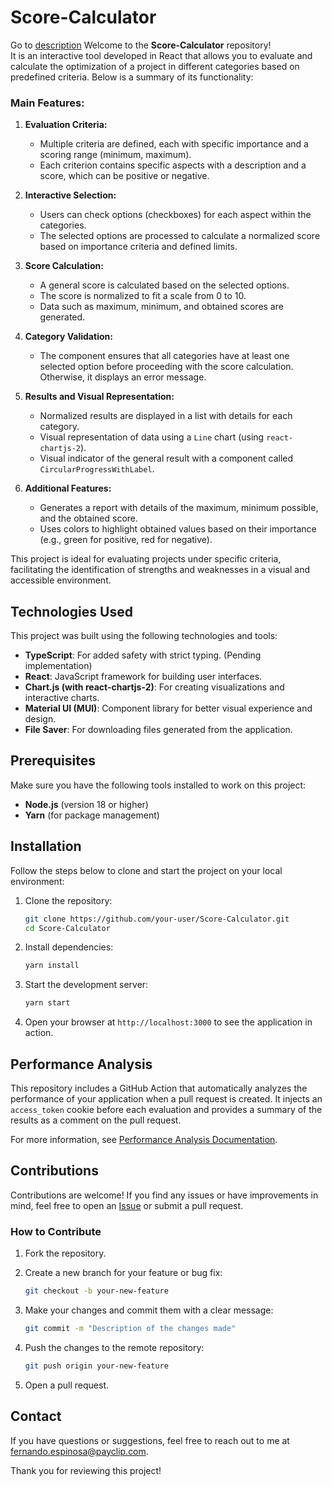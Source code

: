# Score-Calculator
Go to [description](description.md)
Welcome to the **Score-Calculator** repository!  
It is an interactive tool developed in React that allows you to evaluate and calculate the optimization of a project in different categories based on predefined criteria. Below is a summary of its functionality:

### **Main Features:**
1. **Evaluation Criteria:**
   - Multiple criteria are defined, each with specific importance and a scoring range (minimum, maximum).
   - Each criterion contains specific aspects with a description and a score, which can be positive or negative.

2. **Interactive Selection:**
   - Users can check options (checkboxes) for each aspect within the categories.
   - The selected options are processed to calculate a normalized score based on importance criteria and defined limits.

3. **Score Calculation:**
   - A general score is calculated based on the selected options.
   - The score is normalized to fit a scale from 0 to 10.
   - Data such as maximum, minimum, and obtained scores are generated.

4. **Category Validation:**
   - The component ensures that all categories have at least one selected option before proceeding with the score calculation. Otherwise, it displays an error message.

5. **Results and Visual Representation:**
   - Normalized results are displayed in a list with details for each category.
   - Visual representation of data using a `Line` chart (using `react-chartjs-2`).
   - Visual indicator of the general result with a component called `CircularProgressWithLabel`.

6. **Additional Features:**
   - Generates a report with details of the maximum, minimum possible, and the obtained score.
   - Uses colors to highlight obtained values based on their importance (e.g., green for positive, red for negative).

This project is ideal for evaluating projects under specific criteria, facilitating the identification of strengths and weaknesses in a visual and accessible environment.

## Technologies Used

This project was built using the following technologies and tools:

- **TypeScript**: For added safety with strict typing. (Pending implementation)
- **React**: JavaScript framework for building user interfaces.
- **Chart.js (with react-chartjs-2)**: For creating visualizations and interactive charts.
- **Material UI (MUI)**: Component library for better visual experience and design.
- **File Saver**: For downloading files generated from the application.

## Prerequisites

Make sure you have the following tools installed to work on this project:

- **Node.js** (version 18 or higher)
- **Yarn** (for package management)

## Installation

Follow the steps below to clone and start the project on your local environment:

1. Clone the repository:

   ```bash
   git clone https://github.com/your-user/Score-Calculator.git
   cd Score-Calculator
   ```

2. Install dependencies:

   ```bash
   yarn install
   ```

3. Start the development server:

   ```bash
   yarn start
   ```

4. Open your browser at `http://localhost:3000` to see the application in action.

## Performance Analysis

This repository includes a GitHub Action that automatically analyzes the performance of your application when a pull request is created. It injects an `access_token` cookie before each evaluation and provides a summary of the results as a comment on the pull request.

For more information, see [Performance Analysis Documentation](PERFORMANCE_ANALYSIS.md).

## Contributions

Contributions are welcome! If you find any issues or have improvements in mind, feel free to open an [Issue](https://github.com/your-user/Score-Calculator/issues) or submit a pull request.

### How to Contribute

1. Fork the repository.
2. Create a new branch for your feature or bug fix:

   ```bash
   git checkout -b your-new-feature
   ```

3. Make your changes and commit them with a clear message:

   ```bash
   git commit -m "Description of the changes made"
   ```

4. Push the changes to the remote repository:

   ```bash
   git push origin your-new-feature
   ```

5. Open a pull request.

## Contact

If you have questions or suggestions, feel free to reach out to me at [fernando.espinosa@payclip.com](mailto:fernando.espinosa@payclip.com).

Thank you for reviewing this project!

